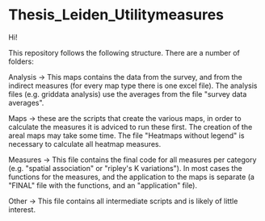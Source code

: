 # Thesis_Leiden_Utilitymeasures

Hi!

This repository follows the following structure. There are a number of folders:

Analysis -> This maps contains the data from the survey, and from the indirect measures (for every map type there is one excel file).
The analysis files (e.g. griddata analysis) use the averages from the file "survey data averages".

Maps -> these are the scripts that create the various maps, in order to calculate the measures it is adviced to run these first.
The creation of the areal maps may take some time. The file "Heatmaps without legend" is necessary to calculate all heatmap measures.

Measures -> This file contains the final code for all measures per category (e.g. "spatial association" or "ripley's K variations").
In most cases the functions for the measures, and the application to the maps is separate (a "FINAL" file with the functions, and an "application" file).

Other -> This file contains all intermediate scripts and is likely of little interest.
